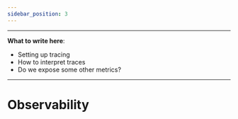 ```yaml
---
sidebar_position: 3
---
```


-------------------------
**What to write here**:
- Setting up tracing
- How to interpret traces
- Do we expose some other metrics?
-------------------------

# Observability
